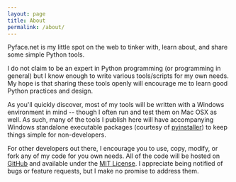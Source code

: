 ```yaml
---
layout: page
title: About
permalink: /about/
---
```


Pyface.net is my little spot on the web to tinker with, learn about, and share some simple Python tools.

I do not claim to be an expert in Python programming (or programming in general) but I know enough to write various tools/scripts for my own needs. My hope is that sharing these tools openly will encourage me to learn good Python practices and design.

As you'll quickly discover, most of my tools will be written with a Windows environment in mind -- though I often run and test them on Mac OSX as well. As such, many of the tools I publish here will have accompanying Windows standalone executable packages (courtesy of [pyinstaller](http://www.pyinstaller.org/)) to keep things simple for non-developers.

For other developers out there, I encourage you to use, copy, modify, or fork any of my code for you own needs. All of the code will be hosted on [GitHub](https://github.com/pyface-net) and available under the [MIT License](https://opensource.org/licenses/MIT). I appreciate being notified of bugs or feature requests, but I make no promise to address them.
